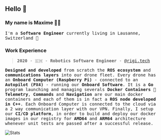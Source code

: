 ## Hello 👋

### My name is Maxime :technologist:
<samp>I'm a **Software Engineer** currently living in Lausanne, Switzerland 🍫<samp>

### Work Experience

> <samp>**2020** - :switzerland: - **Robotics Software Engineer** - [@rigi.tech](https://www.rigi.tech/)<samp>

<samp>**Designed and developed** from scratch the **ROS ecosystem** and **communications layers** into our drone fleet. Every drone has an **Onboard Computer (Raspberry Pi)** - connected to an **Autopilot (PX4)** - running our **Onboard Software**. It is a **Go** program launching and managing severals **Docker Containers** :whale: **Telemetry**, **Commands** and **Navigation** are our main docker containers and each of them is in fact a **ROS node developed in C++**. Each Onboard Computer is connected to the cloud via a 2 way communication layer with our VPN. Finally, I setup our **CI/CD platform**, in order to build and deploy our docker images in our registry for **AMD64** and **ARM64** architecture whenever unit tests are passed after a successful release.</samp>

![Stats](https://github-readme-stats.vercel.app/api?username=maximeaubanel&show_icons=true&theme=default&count_private=true)
